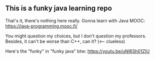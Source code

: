 ## This is a funky java learning repo
That's it, there's nothing here really. Gonna learn with Java MOOC: https://java-programming.mooc.fi/

You might question my choices, but I don't question my professors.
Besides, it can't be worse than C++, can it? (<-- clueless)

Here's the "funky" in "funky java" btw: https://youtu.be/uNl6Sh01ZIU